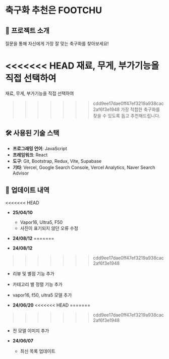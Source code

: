 # 축구화 추천은 FOOTCHU

## 📖 프로젝트 소개

질문을 통해 자신에게 가장 잘 맞는 축구화를 찾아보세요!

<<<<<<< HEAD
재료, 무게, 부가기능을 직접 선택하여 
=======
재료, 무게, 부가기능을 직접 선택하여
>>>>>>> cdd9ee17dae0ff47ef3219a938cac2af6f3e1948
가장 적합한 축구화를 찾을 수 있도록 돕고
추천해드립니다.

## 🛠️ 사용된 기술 스택

- **프로그래밍 언어**: JavaScript
- **프레임워크**: React
- **도구**: Git, Bootstrap, Redux, Vite, Supabase
- **기타**: Vercel, Google Search Console, Vercel Analytics, Naver Search Advisor

## 🚀 업데이트 내역
<<<<<<< HEAD
- **25/04/10**
  - Vapor16, Ultra5, F50
  - 사진이 표기되지 않던 오류 수정

- **24/08/12**
=======

- **24/08/12**

>>>>>>> cdd9ee17dae0ff47ef3219a938cac2af6f3e1948
  - 리뷰 및 별점 기능 추가
  - 카테고리 별 정렬 기능 추가
  - vapor16, f50, ultra5 모델 추가

- **24/06/20**
<<<<<<< HEAD
=======

>>>>>>> cdd9ee17dae0ff47ef3219a938cac2af6f3e1948
  - 전 모델 이미지 추가

- **24/06/07**
  - 최신 목록 업데이트
